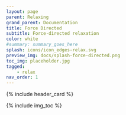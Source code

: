 ```yaml
---
layout: page
parent: Relaxing
grand_parent: Documentation
title: Force Directed
subtitle: Force-directed relaxation
color: white
#summary: summary_goes_here
splash: icons/icon_edges-relax.svg
preview_img: docs/splash-force-directed.png
toc_img: placeholder.jpg
tagged: 
    - relax
nav_order: 1
---
```


{% include header_card %}

{% include img_toc %}
